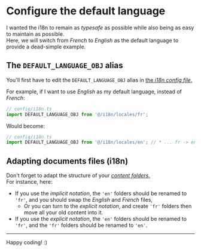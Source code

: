 # Configure the default language

I wanted the i18n to remain as _typesafe_ as possible while also being as easy to maintain as possible.  
Here, we will switch from _French_ to _English_ as the default language to provide a dead-simple example.

## The `DEFAULT_LANGUAGE_OBJ` alias

You'll first have to edit the `DEFAULT_LANGUAGE_OBJ` alias in [the _i18n config file_.](/interop/config/i18n.ts)

For example, if I want to use _English_ as my default language, instead of _French_:

```ts
// config/i18n.ts
import DEFAULT_LANGUAGE_OBJ from '@/i18n/locales/fr';
```

Would become:

```ts
// config/i18n.ts
import DEFAULT_LANGUAGE_OBJ from '@/i18n/locales/en'; // * ... fr -> en
```

## Adapting documents files (i18n)

Don't forget to adapt the structure of your [_content folders_.](/content)  
For instance, here:

- If you use the _implicit notation_, the `'en'` folders should be renamed to `'fr'`, and you should swap the _English_ and _French_ files,
  - Or you can turn to the _explicit notation_, and create `'fr'` folders then move all your old content into it.
- If you use the _explicit notation_, the `'en'` folders should be renamed to `'fr'`, and the `'fr'` folders should be renamed to `'en'`.

---

Happy coding! :)
